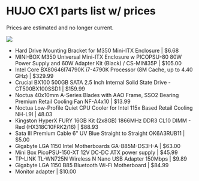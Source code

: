 # HUJO CX1 parts list w/ prices

Prices are estimated and no longer current.

![](https://s3.eu-central-1.amazonaws.com/hujo/hujo.cx1.jpg)

* Hard Drive Mounting Bracket for M350 Mini-ITX Enclosure                                                                  | $6.68
* MINI-BOX M350 Universal Mini-ITX Enclosure w PICOPSU-80 80W Power Supply and 60W Adapter Kit (Black) / CS-MINI35P        | $105.00
* Intel Core BX80646I74790K i7-4790K Processor (8M Cache, up to 4.40 GHz)                                                  | $329.99
* Crucial BX100 500GB SATA 2.5 Inch Internal Solid State Drive - CT500BX100SSD1                                            | $159.99
* Noctua 40x10mm A-Series Blades with AAO Frame, SSO2 Bearing Premium Retail Cooling Fan NF-A4x10                          | $13.99
* Noctua Low-Profile Quiet CPU Cooler for Intel 115x Based Retail Cooling NH-L9I                                           | 48.03
* Kingston HyperX FURY 16GB Kit (2x8GB) 1866MHz DDR3 CL10 DIMM - Red (HX318C10FRK2/16)                                     | $88.93
* Sata III Premium Cable 6" UV Blue Straight to Straight OK6A3RUB11                                                        | $5.00
* Gigabyte LGA 1150 Intel Motherboards GA-B85M-DS3H-A                                                                      | $63.00
* Mini Box PicoPSU-150-XT 12V DC-DC ATX power supply                                                                       | $45.99
* TP-LINK TL-WN725N Wireless N Nano USB Adapter 150Mbps                                                                    | $9.89
* Gigabyte LGA 1150 B85 Bluetooth Wi-Fi Motherboard                                                                        | $84.99
* Monitor adapter                                                                                                          | $10.00
